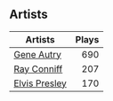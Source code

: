 ## Artists
Artists | Plays 
----- | -----: 
[Gene Autry](/artists/gene-autry-1800) | 690
[Ray Conniff](/artists/ray-conniff-104848) | 207
[Elvis Presley](/artists/elvis-presley-1014) | 170

